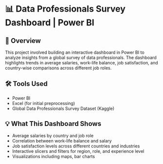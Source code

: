 # 📊 Data Professionals Survey Dashboard | Power BI

## 📌 Overview
This project involved building an interactive dashboard in Power BI to analyze insights from a global survey of data professionals. The dashboard highlights trends in average salaries, work-life balance, job satisfaction, and country-wise comparisons across different job roles.

## 🛠 Tools Used
- Power BI
- Excel (for initial preprocessing)
- Global Data Professionals Survey Dataset (Kaggle)

## 💡 What This Dashboard Shows
- Average salaries by country and job role
- Correlation between work-life balance and salary
- Job satisfaction levels across different countries and industries
- Interactive slicers and filters for region, role, and experience level
- Visualizations including maps, bar charts
